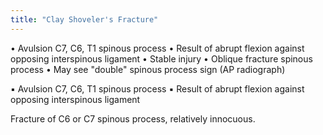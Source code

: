 ```yaml
---
title: "Clay Shoveler's Fracture"
---
```

&#8226; Avulsion C7, C6, T1 spinous process
&#8226; Result of abrupt flexion against opposing interspinous ligament
&#8226; Stable injury
&#8226; Oblique fracture spinous process
&#8226; May see &quot;double&quot; spinous process sign (AP radiograph)

&#9642; Avulsion C7, C6, T1 spinous process 
&#9642; Result of abrupt flexion against opposing interspinous ligament

Fracture of C6 or C7 spinous process, relatively innocuous.

